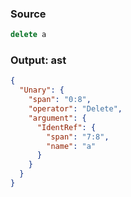 ### Source
```js parse:expr
delete a
```

### Output: ast
```json
{
  "Unary": {
    "span": "0:8",
    "operator": "Delete",
    "argument": {
      "IdentRef": {
        "span": "7:8",
        "name": "a"
      }
    }
  }
}
```
